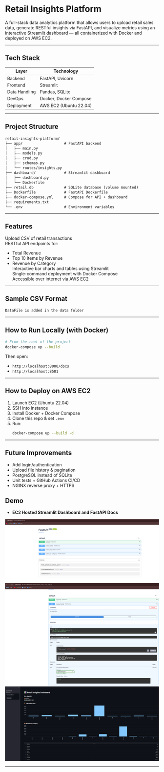 # Retail Insights Platform

A full-stack data analytics platform that allows users to upload retail sales data, generate RESTful insights via FastAPI, and visualize metrics using an interactive Streamlit dashboard — all containerized with Docker and deployed on AWS EC2.

---

## Tech Stack

| Layer        | Technology              |
|--------------|--------------------------|
| Backend      | FastAPI, Uvicorn         |
| Frontend     | Streamlit                |
| Data Handling| Pandas, SQLite           |
| DevOps       | Docker, Docker Compose   |
| Deployment   | AWS EC2 (Ubuntu 22.04)   |

---

## Project Structure

```
retail-insights-platform/
├── app/                   # FastAPI backend
│   ├── main.py
│   ├── models.py
│   ├── crud.py
│   ├── schemas.py
│   └── routes/insights.py
├── dashboard/             # Streamlit dashboard
│   ├── dashboard.py
│   └── Dockerfile
├── retail.db              # SQLite database (volume mounted)
├── Dockerfile             # FastAPI Dockerfile
├── docker-compose.yml     # Compose for API + dashboard
├── requirements.txt
└── .env                   # Environment variables
```

---

## Features

Upload CSV of retail transactions  
RESTful API endpoints for:
- Total Revenue
- Top 10 Items by Revenue
- Revenue by Category  
Interactive bar charts and tables using Streamlit  
Single-command deployment with Docker Compose  
Accessible over internet via AWS EC2  

---

## Sample CSV Format

```
DataFile is added in the data folder
```

---

## How to Run Locally (with Docker)

```bash
# From the root of the project
docker-compose up --build
```

Then open:
- `http://localhost:8000/docs`
- `http://localhost:8501`

---

## How to Deploy on AWS EC2

1. Launch EC2 (Ubuntu 22.04)
2. SSH into instance
3. Install Docker + Docker Compose
4. Clone this repo & set `.env`
5. Run:
   ```bash
   docker-compose up --build -d
   ```

---

## Future Improvements

- Add login/authentication
- Upload file history & pagination
- PostgreSQL instead of SQLite
- Unit tests + GitHub Actions CI/CD
- NGINX reverse proxy + HTTPS


## Demo
- **EC2 Hosted Streamlit Dashboard and FastAPI Docs**

![Retail FastAPI Docs](assets/FastAPI_Docs_Overview.png)
![Retail FastAPI Get Call](assets/FastAPI_GetCall_Test.png)
![Retail Dashboard](assets/Streamlit_Dashboard.png)

---
